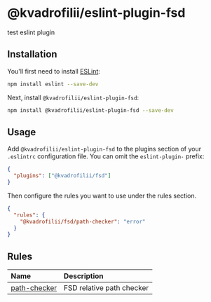 # @kvadrofilii/eslint-plugin-fsd

test eslint plugin

## Installation

You'll first need to install [ESLint](https://eslint.org/):

```sh
npm install eslint --save-dev
```

Next, install `@kvadrofilii/eslint-plugin-fsd`:

```sh
npm install @kvadrofilii/eslint-plugin-fsd --save-dev
```

## Usage

Add `@kvadrofilii/eslint-plugin-fsd` to the plugins section of your `.eslintrc` configuration file. You can omit the `eslint-plugin-` prefix:

```json
{
  "plugins": ["@kvadrofilii/fsd"]
}
```

Then configure the rules you want to use under the rules section.

```json
{
  "rules": {
    "@kvadrofilii/fsd/path-checker": "error"
  }
}
```

## Rules

<!-- begin auto-generated rules list -->

| Name                                       | Description               |
| :----------------------------------------- | :------------------------ |
| [path-checker](docs/rules/path-checker.md) | FSD relative path checker |

<!-- end auto-generated rules list -->
